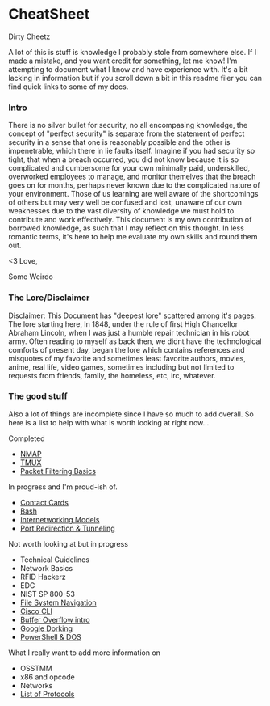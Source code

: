 # CheatSheet

Dirty Cheetz


 A lot of this is stuff is knowledge I probably stole from somewhere else. If I made a mistake, and you want credit for something, let me know! I'm attempting to document what I know and have experience with. It's a bit lacking in information but if you scroll down a bit in this readme filer you can find quick links to some of my docs.
 
 
### Intro

There is no silver bullet for security, no all encompasing knowledge, the concept of "perfect security" is separate from the statement of perfect security in a sense that one is reasonably possible and the other is impenetrable, which there in lie faults itself. Imagine if you had security so tight, that when a breach occurred, you did not know because it is so complicated and cumbersome for your own minimally paid, underskilled, overworked employees to manage, and monitor themelves that the breach goes on for months, perhaps never known due to the complicated nature of your environment. Those of us learning are well aware of the shortcomings of others but may very well be confused and lost, unaware of our own weaknesses due to the vast diversity of knowledge we must hold to contribute and work effectively. This document is my own contribution of borrowed knowledge, as such that I may reflect on this thought. In less romantic terms, it's here to help me evaluate my own skills and round them out. 

<3 Love,

Some Weirdo


### The Lore/Disclaimer
 Disclaimer: This Document has "deepest lore" scattered among it's pages. The lore starting here, In 1848, under the rule of first High Chancellor Abraham Lincoln, when I was just a humble repair technician in his robot army. Often reading to myself as back then, we didnt have the technological comforts of present day, began the lore which contains references and misquotes of my favorite and sometimes least favorite authors, movies, anime, real life, video games, sometimes including but not limited to requests from friends, family, the homeless, etc, irc, whatever.


### The good stuff
Also a lot of things are incomplete since I have so much to add overall. So here is a list to help with what is worth looking at right now...

Completed
- [NMAP](https://github.com/64nYm3d3/CheatSheet/blob/master/Tools/NMap.md)
- [TMUX](https://github.com/64nYm3d3/CheatSheet/blob/master/Tools/Tmux.md)
- [Packet Filtering Basics](https://github.com/64nYm3d3/CheatSheet/blob/master/Security/networks/PacketFiltering.md)

In progress and I'm proud-ish of.
- [Contact Cards](https://github.com/64nYm3d3/CheatSheet/blob/master/Security/RFID/Contact%20Cards.md)
- [Bash](https://github.com/64nYm3d3/CheatSheet/blob/master/Languages/Bash.md)
- [Internetworking Models](https://github.com/64nYm3d3/CheatSheet/blob/master/Networks/Technical/ICND1/Internetworking%20Models.md)
- [Port Redirection & Tunneling](https://github.com/64nYm3d3/CheatSheet/blob/master/Security/Red/Learn%20some%20stuff/Port_Redirection_and_Tunneling.md)


Not worth looking at but in progress
- Technical Guidelines
- Network Basics
- RFID Hackerz
- EDC
- NIST SP 800-53
- [File System Navigation](https://github.com/64nYm3d3/CheatSheet/blob/master/Security/Red/Learn%20some%20stuff/File_System_Navigation.md)
- [Cisco CLI](https://github.com/64nYm3d3/CheatSheet/blob/master/Networks/Command%20Line.md) 
- [Buffer Overflow intro](https://github.com/64nYm3d3/CheatSheet/blob/master/Security/Red/Learn%20some%20stuff/Buffer_Overflow_Intro.md)
- [Google Dorking](https://github.com/64nYm3d3/CheatSheet/blob/master/OSINT/Google_Dorking.md)
- [PowerShell & DOS](https://github.com/64nYm3d3/CheatSheet/blob/master/Languages/PowerShell_%26_DOS.md)

What I really want to add more information on
- OSSTMM
- x86 and opcode
- Networks
- [List of Protocols](https://github.com/64nYm3d3/CheatSheet/tree/master/Networks/Protocols)
